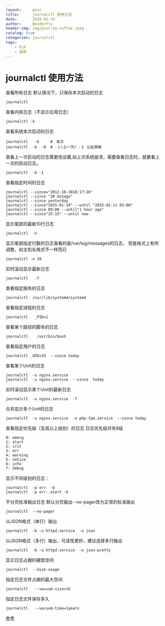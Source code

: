 ```yaml
---
layout:     post
title:      journalctl 使用方法
date:       2020-02-10
author:     BenderFly
header-img: img/post-bg-coffee.jpeg
catalog: true
categories: journalctl
tags:
    - ELK
    - 运维
---
```


# journalctl 使用方法
查看所有日志
默认情况下，只保存本次启动的日志
```
journalctl
```
查看内核日志（不显示应用日志）
``` 
journalctl -k
```
查看系统本次启动的日志
``` 
journalctl   -b     #　本次
journalctl  -b  -0  # -１(上一次) -２ 以此类推
```
查看上一次启动的日志需更改设置,如上次系统崩溃，需要查看日志时，就要看上一次的启动日志。
``` 
journalctl  -b -1
``` 
查看指定时间的日志
``` 
journalctl --since="2012-10-3018:17:16"
journalctl --since "20 minago"
journalctl --since yesterday
journalctl --since"2015-01-10" --until "2015-01-11 03:00"
journalctl --since 09:00 --until"1 hour ago"
journalctl --since"15:15" --until now
``` 
显示尾部的最新10行日志
```  
journalctl  -n
``` 
显示尾部指定行数的日志查看的是/var/log/messages的日志，
但是格式上有所调整，如主机名格式不一样而已
```
journalctl -n 20
```
实时滚动显示最新日志
```
journalctl   -f
```
查看指定服务的日志
``` 
journalctl  /usr/lib/systemd/systemd
```
查看指定进程的日志
``` 
journalctl   _PID=1
```
查看某个路径的脚本的日志
```
journalctl    /usr/bin/bash
```
查看指定用户的日志
 ```
journalctl _UID=33  --since today
```
查看某个Unit的日志
```
journalctl  -u nginx.service
journalctl  -u nginx.service  --since  today
```
实时滚动显示某个Unit的最新日志
``` 
journalctl  -u nginx.service  -f
```
合并显示多个Unit的日志
``` 
journalctl  -u nginx.service  -u php-fpm.service  --since today
```
查看指定优先级（及其以上级别）的日志
日志优先级共有8级
```
0: emerg
1: alert
2: crit
3: err
4: warning
5: notice
6: info
7: debug
```
显示不同级别的日志：
``` 
journalctl  -p err  -b
journalctl  -p err..alert -b
``` 
不分页标准输出日志
默认分页输出--no-pager改为正常的标准输出
```  
journalctl  --no-pager
``` 
以JSON格式（单行）输出
```  
journalctl  -b -u httpd.service  -o json
``` 
以JSON格式（多行）输出，可读性更好，建议选择多行输出
```  
journalctl  -b -u httpd.service  -o json-pretty
``` 
显示日志占据的硬盘空间
```  
journalctl  --disk-usage
``` 
指定日志文件占据的最大空间
```  
journalctl   --vacuum-size=1G
``` 
指定日志文件保存多久
```  
journalctl   --vacuum-time=1years
``` 

[参考](https://www.cnblogs.com/AlexanderZhao/p/11160999.html)